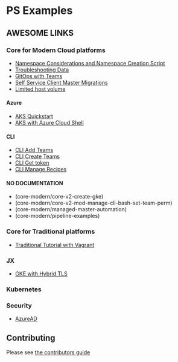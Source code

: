 # PS Examples

## AWESOME LINKS

### Core for Modern Cloud platforms

* [Namespace Considerations and Namespace Creation Script](core-modern/core-v2-namespace-considerations-and-namespace-creation-script/README.md)
* [Troubleshooting Data](core-modern/core-v2-troubleshooting-data/README.md)
* [GitOps with Teams](core-modern/modern-teams-gitops/README.adoc)
* [Self Service Client Master Migrations](core-modern/self-service-migrate-cm-to-mm/README.md)
* [Limited host volume](core-modern/usecase-limited-host-volume/usecase.adoc)

#### Azure

* [AKS Quickstart](core-modern/cluster-build/README.md)
* [AKS with Azure Cloud Shell](core-modern/core-v2-mod-manage-cli-bash-aks-quickstart/CoreHelmInstallonAKSAzureCloudShellQuickstart.MD)

#### CLI

* [CLI Add Teams](core-modern/cli-add-teams/README.md)
* [CLI Create Teams](core-modern/core-v2-mod-manage-cli-bash-create-teams/README.adoc)
* [CLI Get token](core-modern/core-v2-mod-manage-cli-bash-get-token/README.adoc)
* [CLI Manage Recipes](core-modern/core-v2-mod-manage-cli-bash-manage-recipes/README.adoc)

#### NO DOCUMENTATION

* (core-modern/core-v2-create-gke)
* (core-modern/core-v2-mod-manage-cli-bash-set-team-perm)
* (core-modern/managed-master-automation)
* (core-modern/pipeline-examples)

### Core for Traditional platforms

* [Traditional Tutorial with Vagrant](core-traditional/core-v2-trad-arch-vagrant-basic-example/README.adoc)

### JX

* [GKE with Hybrid TLS](jenkins-x/gke-hybrid-tls-guide.adoc)

### Kubernetes

### Security

* [AzureAD](security/azure-ad/azure-ad.adoc)

## Contributing

Please see [the contributors guide](CONTRIBUTING.md)
